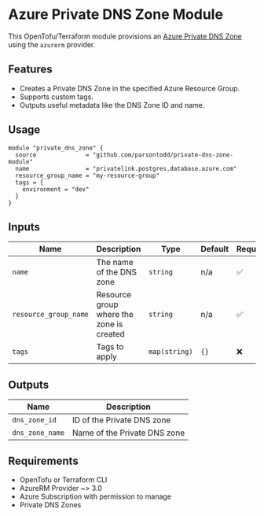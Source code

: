 # Azure Private DNS Zone Module

This OpenTofu/Terraform module provisions an [Azure Private DNS Zone](https://learn.microsoft.com/en-us/azure/dns/private-dns-overview) using the `azurerm` provider.

## Features

- Creates a Private DNS Zone in the specified Azure Resource Group.
- Supports custom tags.
- Outputs useful metadata like the DNS Zone ID and name.


## Usage

```
module "private_dns_zone" {
  source              = "github.com/parsontodd/private-dns-zone-module"
  name                = "privatelink.postgres.database.azure.com"
  resource_group_name = "my-resource-group"
  tags = {
    environment = "dev"
  }
}
```

## Inputs

| Name                  | Description                              | Type          | Default | Required |
| --------------------- | ---------------------------------------- | ------------- | ------- | -------- |
| `name`                | The name of the DNS zone                 | `string`      | n/a     | ✅        |
| `resource_group_name` | Resource group where the zone is created | `string`      | n/a     | ✅        |
| `tags`                | Tags to apply                            | `map(string)` | `{}`    | ❌        |

## Outputs

| Name            | Description                  |
| --------------- | ---------------------------- |
| `dns_zone_id`   | ID of the Private DNS zone   |
| `dns_zone_name` | Name of the Private DNS zone |

## Requirements
- OpenTofu or Terraform CLI
- AzureRM Provider ~> 3.0
- Azure Subscription with permission to manage
- Private DNS Zones